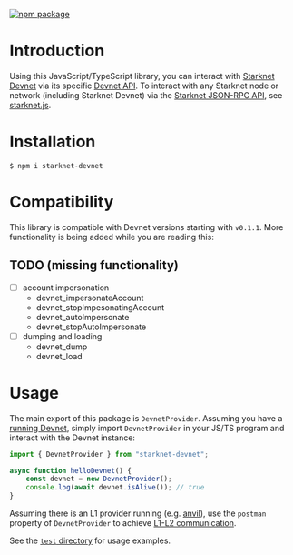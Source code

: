 [![npm package](https://img.shields.io/npm/v/starknet-devnet?color=blue)](https://www.npmjs.com/package/starknet-devnet)

# Introduction

Using this JavaScript/TypeScript library, you can interact with [Starknet Devnet](https://github.com/0xSpaceShard/starknet-devnet-rs/) via its specific [Devnet API](https://0xspaceshard.github.io/starknet-devnet-rs/docs/api#devnet-api). To interact with any Starknet node or network (including Starknet Devnet) via the [Starknet JSON-RPC API](https://0xspaceshard.github.io/starknet-devnet-rs/docs/api#starknet-api), see [starknet.js](https://www.starknetjs.com/).

# Installation

```
$ npm i starknet-devnet
```

# Compatibility

This library is compatible with Devnet versions starting with `v0.1.1`. More functionality is being added while you are reading this:

## TODO (missing functionality)

-   [ ] account impersonation
    -   devnet_impersonateAccount
    -   devnet_stopImpesonatingAccount
    -   devnet_autoImpersonate
    -   devnet_stopAutoImpersonate
-   [ ] dumping and loading
    -   devnet_dump
    -   devnet_load

# Usage

The main export of this package is `DevnetProvider`. Assuming you have a [running Devnet](https://0xspaceshard.github.io/starknet-devnet-rs/docs/category/running), simply import `DevnetProvider` in your JS/TS program and interact with the Devnet instance:

```typescript
import { DevnetProvider } from "starknet-devnet";

async function helloDevnet() {
    const devnet = new DevnetProvider();
    console.log(await devnet.isAlive()); // true
}
```

Assuming there is an L1 provider running (e.g. [anvil](https://github.com/foundry-rs/foundry/tree/master/crates/anvil)), use the `postman` property of `DevnetProvider` to achieve [L1-L2 communication](https://0xspaceshard.github.io/starknet-devnet-rs/docs/postman).

See the [`test` directory](https://github.com/0xSpaceShard/starknet-devnet-js/tree/master/test) for usage examples.
